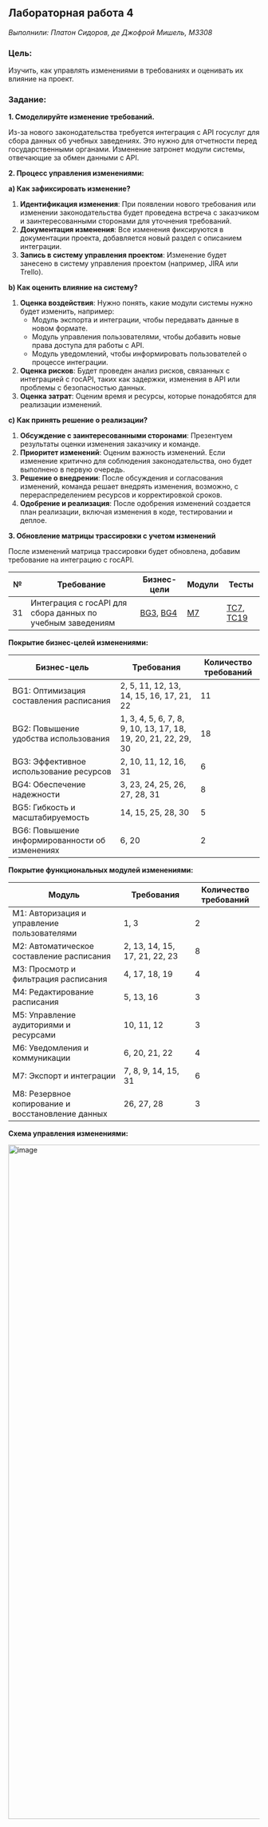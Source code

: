 ## Лабораторная работа 4
_Выполнили: Платон Сидоров, де Джофрой Мишель, М3308_

### Цель:
Изучить, как управлять изменениями в требованиях и оценивать их влияние на проект.

### Задание:

**1. Смоделируйте изменение требований.**

Из-за нового законодательства требуется интеграция с API госуслуг для сбора данных об учебных заведениях. Это нужно для отчетности перед государственными органами. Изменение затронет модули системы, отвечающие за обмен данными с API.

**2. Процесс управления изменениями:**

**a) Как зафиксировать изменение?**

1. **Идентификация изменения**: При появлении нового требования или изменении законодательства будет проведена встреча с заказчиком и заинтересованными сторонами для уточнения требований.
2. **Документация изменения**: Все изменения фиксируются в документации проекта, добавляется новый раздел с описанием интеграции.
3. **Запись в систему управления проектом**: Изменение будет занесено в систему управления проектом (например, JIRA или Trello).

**b) Как оценить влияние на систему?**

1. **Оценка воздействия**: Нужно понять, какие модули системы нужно будет изменить, например:
   - Модуль экспорта и интеграции, чтобы передавать данные в новом формате.
   - Модуль управления пользователями, чтобы добавить новые права доступа для работы с API.
   - Модуль уведомлений, чтобы информировать пользователей о процессе интеграции.
2. **Оценка рисков**: Будет проведен анализ рисков, связанных с интеграцией с госAPI, таких как задержки, изменения в API или проблемы с безопасностью данных.
3. **Оценка затрат**: Оценим время и ресурсы, которые понадобятся для реализации изменений.

**c) Как принять решение о реализации?**

1. **Обсуждение с заинтересованными сторонами**: Презентуем результаты оценки изменения заказчику и команде.
2. **Приоритет изменений**: Оценим важность изменений. Если изменение критично для соблюдения законодательства, оно будет выполнено в первую очередь.
3. **Решение о внедрении**: После обсуждения и согласования изменений, команда решает внедрять изменения, возможно, с перераспределением ресурсов и корректировкой сроков.
4. **Одобрение и реализация**: После одобрения изменений создается план реализации, включая изменения в коде, тестировании и деплое.

**3. Обновление матрицы трассировки с учетом изменений**

После изменений матрица трассировки будет обновлена, добавим требование на интеграцию с госAPI.

| №  | Требование                                                   | Бизнес-цели              | Модули                | Тесты               |
|----|--------------------------------------------------------------|--------------------------|-----------------------|---------------------|
| 31 | Интеграция с госAPI для сбора данных по учебным заведениям   | [BG3](#bc3), [BG4](#bc4) | [М7](#m7)              | [ТС7](#ts7), [ТС19](#ts19) |

**Покрытие бизнес-целей изменениями:**

| Бизнес-цель                                      | Требования              | Количество требований |
|--------------------------------------------------|-------------------------|-----------------------|
| BG1: Оптимизация составления расписания         | 2, 5, 11, 12, 13, 14, 15, 16, 17, 21, 22 | 11                    |
| BG2: Повышение удобства использования            | 1, 3, 4, 5, 6, 7, 8, 9, 10, 13, 17, 18, 19, 20, 21, 22, 29, 30 | 18                    |
| BG3: Эффективное использование ресурсов          | 2, 10, 11, 12, 16, 31   | 6                     |
| BG4: Обеспечение надежности                      | 3, 23, 24, 25, 26, 27, 28, 31 | 8                   |
| BG5: Гибкость и масштабируемость                 | 14, 15, 25, 28, 30      | 5                     |
| BG6: Повышение информированности об изменениях   | 6, 20                   | 2                     |

**Покрытие функциональных модулей изменениями:**

| Модуль                                                  | Требования              | Количество требований |
|---------------------------------------------------------|-------------------------|-----------------------|
| М1: Авторизация и управление пользователями             | 1, 3                    | 2                     |
| М2: Автоматическое составление расписания              | 2, 13, 14, 15, 17, 21, 22, 23 | 8                   |
| М3: Просмотр и фильтрация расписания                    | 4, 17, 18, 19           | 4                     |
| М4: Редактирование расписания                          | 5, 13, 16               | 3                     |
| М5: Управление аудиториями и ресурсами                 | 10, 11, 12              | 3                     |
| М6: Уведомления и коммуникации                         | 6, 20, 21, 22           | 4                     |
| М7: Экспорт и интеграции                                | 7, 8, 9, 14, 15, 31     | 6                     |
| М8: Резервное копирование и восстановление данных      | 26, 27, 28              | 3                     |

**Схема управления изменениями:**

<img width="1352" alt="image" src="https://github.com/user-attachments/assets/1635afa3-1dc3-467e-afad-0a1d73523806" />


